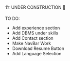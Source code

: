 🏗️ UNDER CONSTRUCTION 🚧

TO DO:
- Add experience section
- Add DBMS under skills
- Add Contact section
- Make NavBar Work
- Download Resume Button
- Add Language Selection
